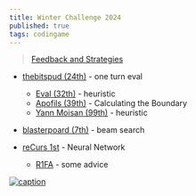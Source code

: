 ```yaml
---
title: Winter Challenge 2024
published: true
tags: codingame
---
```

> [Feedback and Strategies](https://www.codingame.com/forum/t/winter-challenge-2024-feedback-and-strategies/205711/80)

- [thebitspud (24th)](https://gist.github.com/thebitspud/b8a0781a67a20c86b5f6c4b5d0fc555b) - one turn eval
	- [Eval (32th)](https://forum.codingame.com/t/winter-challenge-2024-feedback-and-strategies/205711/64) - heuristic
	- [Apofils (39th)](https://gist.github.com/descampsk/66734b10232dcd9a1274f41eb0f2b5bc) - Calculating the Boundary
	- [Yann Moisan (99th)](https://www.yannmoisan.com/winter-challenge-2024.html) - heuristic

- [blasterpoard (7th)](https://forum.codingame.com/t/winter-challenge-2024-feedback-and-strategies/205711/66) - beam search

- [reCurs 1st](https://gist.github.com/reCurs3/fea106bea9c55389706e959b97f956c0) - Neural Network
	- [R1FA](https://forum.codingame.com/t/winter-challenge-2024-feedback-and-strategies/205711/87) - some advice
    
[![caption](https://static.codingame.com/servlet/fileservlet?id=134969982703282&format=puzzle_cover) ](https://www.codingame.com/multiplayer/bot-programming/winter-challenge-2024)
